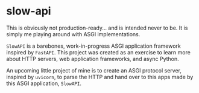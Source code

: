 # slow-api

This is obviously not production-ready... and is intended never to be.
It is simply me playing around with ASGI implementations.

`SlowAPI` is a barebones, work-in-progress ASGI application framework inspired by `FastAPI`.
This project was created as an exercise to learn more about HTTP servers, web application frameworks, and async Python.

An upcoming little project of mine is to create an ASGI protocol server, inspired by `uvicorn`, to parse the HTTP and hand over to this apps made by this ASGI application, `SlowAPI`.
